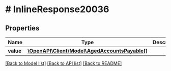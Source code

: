 # # InlineResponse20036

## Properties

Name | Type | Description | Notes
------------ | ------------- | ------------- | -------------
**value** | [**\OpenAPI\Client\Model\AgedAccountsPayable[]**](AgedAccountsPayable.md) |  | [optional]

[[Back to Model list]](../../README.md#models) [[Back to API list]](../../README.md#endpoints) [[Back to README]](../../README.md)
